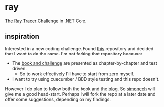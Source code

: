 # ray

[The Ray Tracer Challenge](https://pragprog.com/book/jbtracer/the-ray-tracer-challenge) in .NET Core.


## inspiration

Interested in a new coding challenge. Found [this](https://github.com/simonech/ray-tracer-challenge-netcore) repository and decided that I want to do the same. I'm not forking that repository because:

* The [book and challenge](https://pragprog.com/book/jbtracer/the-ray-tracer-challenge) are presented as chapter-by-chapter and test driven.
    * So to work effectively I'll have to start from zero myself.
* I want to try using cuecumber / BDD style testing and this repo doesn't.

However I do plan to follow both the book and the [blog](https://codeclimber.net.nz/). So [simonech](https://github.com/simonech) will give me a good head-start. Perhaps I will fork the repo at a later date and offer some suggestions, depending on my findings.
